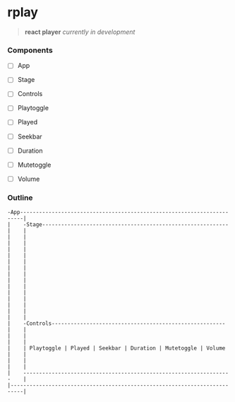 # rplay
> **react player** *currently in development*

### Components
- [ ] App
- [ ] Stage
- [ ] Controls
- [ ] Playtoggle
- [ ] Played
- [ ] Seekbar
- [ ] Duration
- [ ] Mutetoggle
- [ ] Volume


### Outline
```
-App-----------------------------------------------------------------------|
|    -Stage-----------------------------------------------------------|    |
|    |                                                                |    |
|    |                                                                |    |
|    |                                                                |    |
|    |                                                                |    |
|    |                                                                |    |
|    |                                                                |    |
|    |                                                                |    |
|    -Controls------------------------------------------------------- |    |
|    |                                                                |    |
|    | Playtoggle | Played | Seekbar | Duration | Mutetoggle | Volume |    |
|    |                                                                |    |
|    ------------------------------------------------------------------    |
|--------------------------------------------------------------------------|
```
